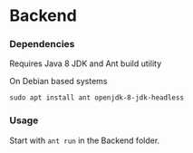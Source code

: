 # Backend

### Dependencies

Requires Java 8 JDK and Ant build utility

On Debian based systems

```
sudo apt install ant openjdk-8-jdk-headless
```

### Usage

Start with `ant run` in the Backend folder.

